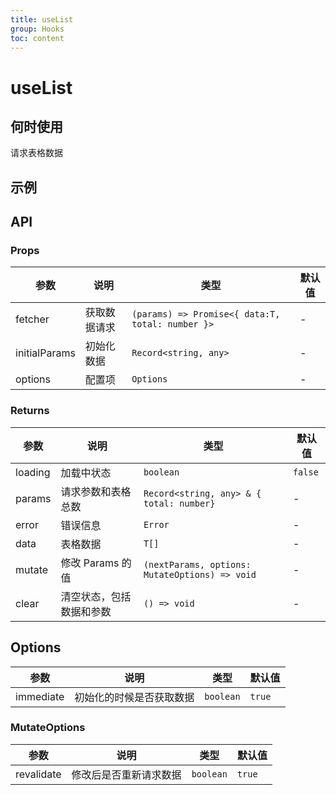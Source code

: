 ```yaml
---
title: useList
group: Hooks
toc: content
---
```


# useList

## 何时使用

请求表格数据

## 示例

<code src="./demos/basic.tsx" title="基础使用"></code>
<code src="./demos/sort.tsx" title="筛选和过滤"></code>
<code src="./demos/options.tsx" title="相关配置" description="设置 immediate 值防止初始化的时候进行请求"></code>

## API

### Props

| 参数          | 说明         | 类型                                             | 默认值 |
| ------------- | ------------ | ------------------------------------------------ | ------ |
| fetcher       | 获取数据请求 | `(params) => Promise<{ data:T, total: number }>` | -      |
| initialParams | 初始化数据   | `Record<string, any>`                            | -      |
| options       | 配置项       | `Options`                                        | -      |

### Returns

| 参数    | 说明                     | 类型                                           | 默认值  |
| ------- | ------------------------ | ---------------------------------------------- | ------- |
| loading | 加载中状态               | `boolean`                                      | `false` |
| params  | 请求参数和表格总数       | `Record<string, any> & { total: number}`       | -       |
| error   | 错误信息                 | `Error`                                        | -       |
| data    | 表格数据                 | `T[]`                                          | -       |
| mutate  | 修改 Params 的值         | `(nextParams, options: MutateOptions) => void` | -       |
| clear   | 清空状态，包括数据和参数 | `() => void`                                   | -       |

## Options

| 参数      | 说明                     | 类型      | 默认值 |
| --------- | ------------------------ | --------- | ------ |
| immediate | 初始化的时候是否获取数据 | `boolean` | `true` |

### MutateOptions

| 参数       | 说明                   | 类型      | 默认值 |
| ---------- | ---------------------- | --------- | ------ |
| revalidate | 修改后是否重新请求数据 | `boolean` | `true` |
